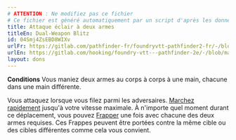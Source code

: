 ```yaml
---
# ATTENTION : Ne modifiez pas ce fichier
# Ce fichier est généré automatiquement par un script d'après les données du module Foundry VTT officiel et de sa traduction
title: Attaque éclair à deux armes
titleEn: Dual-Weapon Blitz
id: 04Smj4ZsEBD8WIXv
urlFr: https://gitlab.com/pathfinder-fr/foundryvtt-pathfinder2-fr/-/blob/master/data/feats/04Smj4ZsEBD8WIXv.htm
urlEn: https://gitlab.com/hooking/foundry-vtt---pathfinder-2e/-/blob/master/packs/data/feats.db/dual-weapon-blitz.json
layout: dons
---
```

**Conditions** Vous maniez deux armes au corps à corps à une main, chacune dans une main différente.

Vous attaquez lorsque vous filez parmi les adversaires. [Marchez rapidement](../actions/marcher-rapidement.html) jusqu'à votre vitesse maximale. À n'importe quel moment durant ce déplacement, vous pouvez [Frapper](../actions/frapper.html)  une fois avec chacune des deux armes requises. Ces Frappes peuvent être portées contre la même cible ou des cibles différentes comme cela vous convient.
